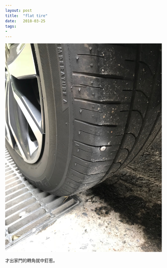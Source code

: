 ```yaml
---
layout: post
title:  "flat tire"
date:   2018-03-25
tags:
- 
---
```

![flat tire](/media/2018-03-25-flat-tire.jpg)

才出家門的轉角就中釘惹。